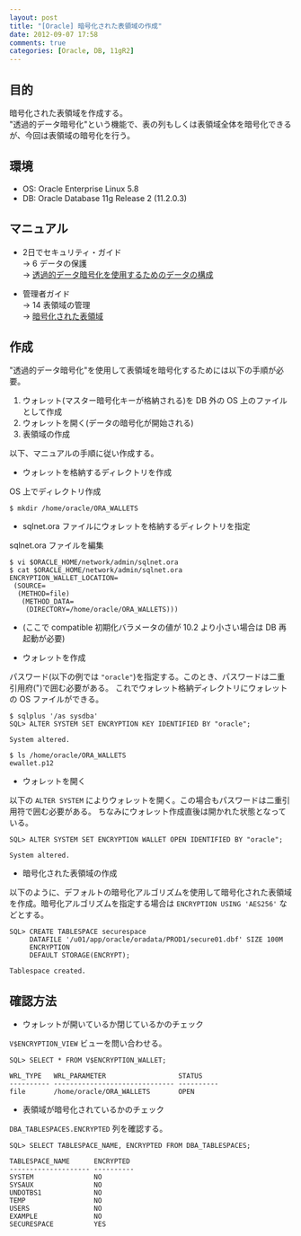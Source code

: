 ```yaml
---
layout: post
title: "[Oracle] 暗号化された表領域の作成"
date: 2012-09-07 17:58
comments: true
categories: [Oracle, DB, 11gR2]
---
```

## 目的

暗号化された表領域を作成する。  
"透過的データ暗号化"という機能で、表の列もしくは表領域全体を暗号化できるが、今回は表領域の暗号化を行う。

## 環境

* OS: Oracle Enterprise Linux 5.8
* DB: Oracle Database 11g Release 2 (11.2.0.3)

## マニュアル

* 2日でセキュリティ・ガイド  
  -> 6 データの保護  
  -> [透過的データ暗号化を使用するためのデータの構成](http://docs.oracle.com/cd/E16338_01/server.112/b56296/tdpsg_securing_data.htm#CHDBHJEG)

* 管理者ガイド  
  -> 14 表領域の管理  
  -> [暗号化された表領域](http://docs.oracle.com/cd/E16338_01/server.112/b56301/tspaces002.htm#BABBJGAF)

## 作成

"透過的データ暗号化"を使用して表領域を暗号化するためには以下の手順が必要。

1. ウォレット(マスター暗号化キーが格納される)を DB 外の OS 上のファイルとして作成
2. ウォレットを開く(データの暗号化が開始される)
3. 表領域の作成

以下、マニュアルの手順に従い作成する。

* ウォレットを格納するディレクトリを作成

OS 上でディレクトリ作成

    $ mkdir /home/oracle/ORA_WALLETS

* sqlnet.ora ファイルにウォレットを格納するディレクトリを指定

sqlnet.ora ファイルを編集

    $ vi $ORACLE_HOME/network/admin/sqlnet.ora
    $ cat $ORACLE_HOME/network/admin/sqlnet.ora
    ENCRYPTION_WALLET_LOCATION=
     (SOURCE=
      (METHOD=file)
       (METHOD_DATA=
        (DIRECTORY=/home/oracle/ORA_WALLETS)))

* (ここで compatible 初期化バラメータの値が 10.2 より小さい場合は DB 再起動が必要)

* ウォレットを作成

パスワード(以下の例では `"oracle"`)を指定する。このとき、パスワードは二重引用府(")で囲む必要がある。
これでウォレット格納ディレクトリにウォレットの OS ファイルができる。

    $ sqlplus '/as sysdba'
    SQL> ALTER SYSTEM SET ENCRYPTION KEY IDENTIFIED BY "oracle";

    System altered.

    $ ls /home/oracle/ORA_WALLETS
    ewallet.p12

* ウォレットを開く

以下の `ALTER SYSTEM` によりウォレットを開く。この場合もパスワードは二重引用符で囲む必要がある。
ちなみにウォレット作成直後は開かれた状態となっている。

    SQL> ALTER SYSTEM SET ENCRYPTION WALLET OPEN IDENTIFIED BY "oracle";
    
    System altered.

* 暗号化された表領域の作成

以下のように、デフォルトの暗号化アルゴリズムを使用して暗号化された表領域を作成。暗号化アルゴリズムを指定する場合は `ENCRYPTION USING 'AES256'` などとする。

    SQL> CREATE TABLESPACE securespace
         DATAFILE '/u01/app/oracle/oradata/PROD1/secure01.dbf' SIZE 100M
         ENCRYPTION
         DEFAULT STORAGE(ENCRYPT);

    Tablespace created.

## 確認方法

* ウォレットが開いているか閉じているかのチェック

`V$ENCRYPTION_VIEW` ビューを問い合わせる。

    SQL> SELECT * FROM V$ENCRYPTION_WALLET;

    WRL_TYPE   WRL_PARAMETER                  STATUS
    ---------- ------------------------------ ----------
    file       /home/oracle/ORA_WALLETS       OPEN

* 表領域が暗号化されているかのチェック

`DBA_TABLESPACES.ENCRYPTED` 列を確認する。

    SQL> SELECT TABLESPACE_NAME, ENCRYPTED FROM DBA_TABLESPACES;
    
    TABLESPACE_NAME      ENCRYPTED
    -------------------- ----------
    SYSTEM               NO
    SYSAUX               NO
    UNDOTBS1             NO
    TEMP                 NO
    USERS                NO
    EXAMPLE              NO
    SECURESPACE          YES